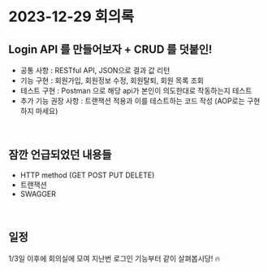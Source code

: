 # 2023-12-29 회의록

## Login API 를 만들어보자 + CRUD 를 덧붙인!
  - 공통 사항 : RESTful API, JSON으로 결과 값 리턴
  - 기능 구현 : 회원가입, 회원정보 수정, 회원탈퇴, 회원 목록 조회
  - 테스트 구현 : Postman 으로 해당 api가 본인이 의도한대로 작동하는지 테스트 
  - 추가 기능 권장 사항 : 트랜잭션 적용과 이를 테스트하는 코드 작성 (AOP로는 구현하지 마세요)
<br>

## 잠깐 언급되었던 내용들
  - HTTP method (GET POST PUT DELETE)
  - 트랜잭션
  - SWAGGER
<br>

## 일정
1/3일 이후에 회의실에 모여 지난번 로그인 기능부터 같이 살펴봅시당! 🔥
